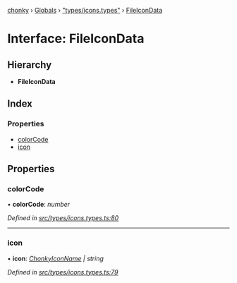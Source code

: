 [chonky](../README.md) › [Globals](../globals.md) › ["types/icons.types"](../modules/_types_icons_types_.md) › [FileIconData](_types_icons_types_.fileicondata.md)

# Interface: FileIconData

## Hierarchy

* **FileIconData**

## Index

### Properties

* [colorCode](_types_icons_types_.fileicondata.md#colorcode)
* [icon](_types_icons_types_.fileicondata.md#icon)

## Properties

###  colorCode

• **colorCode**: *number*

*Defined in [src/types/icons.types.ts:80](https://github.com/TimboKZ/Chonky/blob/4792a84/src/types/icons.types.ts#L80)*

___

###  icon

• **icon**: *[ChonkyIconName](../enums/_types_icons_types_.chonkyiconname.md) | string*

*Defined in [src/types/icons.types.ts:79](https://github.com/TimboKZ/Chonky/blob/4792a84/src/types/icons.types.ts#L79)*
